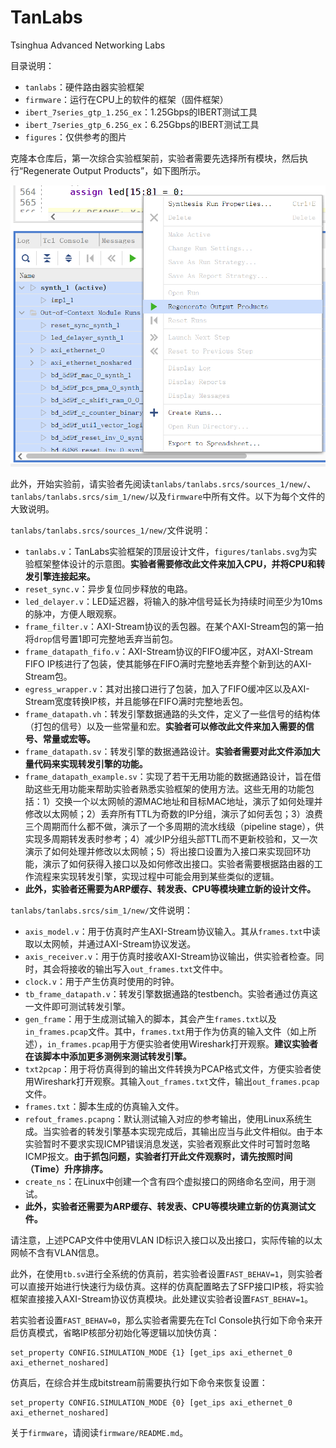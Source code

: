 # TanLabs

Tsinghua Advanced Networking Labs

目录说明：

* `tanlabs`：硬件路由器实验框架
* `firmware`：运行在CPU上的软件的框架（固件框架）
* `ibert_7series_gtp_1.25G_ex`：1.25Gbps的IBERT测试工具
* `ibert_7series_gtp_6.25G_ex`：6.25Gbps的IBERT测试工具
* `figures`：仅供参考的图片

克隆本仓库后，第一次综合实验框架前，实验者需要先选择所有模块，然后执行“Regenerate Output Products”，如下图所示。

![regenerate](figures/regenerate.png)

此外，开始实验前，请实验者先阅读`tanlabs/tanlabs.srcs/sources_1/new/`、`tanlabs/tanlabs.srcs/sim_1/new/`以及`firmware`中所有文件。以下为每个文件的大致说明。

`tanlabs/tanlabs.srcs/sources_1/new/`文件说明：

* `tanlabs.v`：TanLabs实验框架的顶层设计文件，`figures/tanlabs.svg`为实验框架整体设计的示意图。**实验者需要修改此文件来加入CPU，并将CPU和转发引擎连接起来。**
* `reset_sync.v`：异步复位同步释放的电路。
* `led_delayer.v`：LED延迟器，将输入的脉冲信号延长为持续时间至少为10ms的脉冲，方便人眼观察。
* `frame_filter.v`：AXI-Stream协议的丢包器。在某个AXI-Stream包的第一拍将`drop`信号置1即可完整地丢弃当前包。
* `frame_datapath_fifo.v`：AXI-Stream协议的FIFO缓冲区，对AXI-Stream FIFO IP核进行了包装，使其能够在FIFO满时完整地丢弃整个新到达的AXI-Stream包。
* `egress_wrapper.v`：其对出接口进行了包装，加入了FIFO缓冲区以及AXI-Stream宽度转换IP核，并且能够在FIFO满时完整地丢包。
* `frame_datapath.vh`：转发引擎数据通路的头文件，定义了一些信号的结构体（打包的信号）以及一些常量和宏。**实验者可以修改此文件来加入需要的信号、常量或宏等。**
* `frame_datapath.sv`：转发引擎的数据通路设计。**实验者需要对此文件添加大量代码来实现转发引擎的功能。**
* `frame_datapath_example.sv`：实现了若干无用功能的数据通路设计，旨在借助这些无用功能来帮助实验者熟悉实验框架的使用方法。这些无用的功能包括：1）交换一个以太网帧的源MAC地址和目标MAC地址，演示了如何处理并修改以太网帧；2）丢弃所有TTL为奇数的IP分组，演示了如何丢包；3）浪费三个周期而什么都不做，演示了一个多周期的流水线级（pipeline stage），供实现多周期转发表时参考；4）减少IP分组头部TTL而不更新校验和，又一次演示了如何处理并修改以太网帧；5）将出接口设置为入接口来实现回环功能，演示了如何获得入接口以及如何修改出接口。实验者需要根据路由器的工作流程来实现转发引擎，实现过程中可能会用到某些类似的逻辑。
* **此外，实验者还需要为ARP缓存、转发表、CPU等模块建立新的设计文件。**

`tanlabs/tanlabs.srcs/sim_1/new/`文件说明：

* `axis_model.v`：用于仿真时产生AXI-Stream协议输入。其从`frames.txt`中读取以太网帧，并通过AXI-Stream协议发送。
* `axis_receiver.v`：用于仿真时接收AXI-Stream协议输出，供实验者检查。同时，其会将接收的输出写入`out_frames.txt`文件中。
* `clock.v`：用于产生仿真时使用的时钟。
* `tb_frame_datapath.v`：转发引擎数据通路的testbench。实验者通过仿真这一文件即可测试转发引擎。
* `gen_frame`：用于生成测试输入的脚本，其会产生`frames.txt`以及`in_frames.pcap`文件。其中，`frames.txt`用于作为仿真的输入文件（如上所述），`in_frames.pcap`用于方便实验者使用Wireshark打开观察。**建议实验者在该脚本中添加更多测例来测试转发引擎。**
* `txt2pcap`：用于将仿真得到的输出文件转换为PCAP格式文件，方便实验者使用Wireshark打开观察。其输入`out_frames.txt`文件，输出`out_frames.pcap`文件。
* `frames.txt`：脚本生成的仿真输入文件。
* `refout_frames.pcapng`：默认测试输入对应的参考输出，使用Linux系统生成。当实验者的转发引擎基本实现完成后，其输出应当与此文件相似。由于本实验暂时不要求实现ICMP错误消息发送，实验者观察此文件时可暂时忽略ICMP报文。**由于抓包问题，实验者打开此文件观察时，请先按照时间（Time）升序排序。**
* `create_ns`：在Linux中创建一个含有四个虚拟接口的网络命名空间，用于测试。
* **此外，实验者还需要为ARP缓存、转发表、CPU等模块建立新的仿真测试文件。**

请注意，上述PCAP文件中使用VLAN ID标识入接口以及出接口，实际传输的以太网帧不含有VLAN信息。

此外，在使用`tb.sv`进行全系统的仿真前，若实验者设置`FAST_BEHAV=1`，则实验者可以直接开始进行快速行为级仿真。这样的仿真配置略去了SFP接口IP核，将实验框架直接接入AXI-Stream协议仿真模块。此处建议实验者设置`FAST_BEHAV=1`。

若实验者设置`FAST_BEHAV=0`，那么实验者需要先在Tcl Console执行如下命令来开启仿真模式，省略IP核部分初始化等逻辑以加快仿真：

```
set_property CONFIG.SIMULATION_MODE {1} [get_ips axi_ethernet_0 axi_ethernet_noshared]
```

仿真后，在综合并生成bitstream前需要执行如下命令来恢复设置：

```
set_property CONFIG.SIMULATION_MODE {0} [get_ips axi_ethernet_0 axi_ethernet_noshared]
```

关于`firmware`，请阅读`firmware/README.md`。

